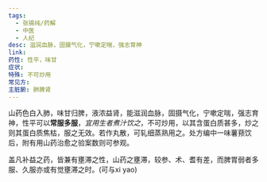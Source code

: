 ```yaml
---
tags:
  - 张锡纯/药解
  - 中医
  - 人纪
desc: 滋润血脉，固摄气化，宁嗽定喘，强志育神
link: 
药性: 性平，味甘
症状: 
特殊: 不可炒用
常见方: 
主脏腑: 肺脾肾
---
```

山药色白入肺，味甘归脾，液浓益肾，能滋润血脉，固摄气化，宁嗽定喘，强志育神，性平可以**常服多服**，_宜用生者煮汁饮之_，不可炒用，以其含蛋白质甚多，炒之则其蛋白质焦枯，服之无效。若作丸散，可轧细蒸熟用之。处方编中一味薯蓣饮后，附有用山药治愈之验案数则可参观。

盖凡补益之药，皆兼有壅滞之性，山药之壅滞，较参、术、耆有差，而脾胃弱者多服、久服亦或有觉壅滞之时。(可与xi yao)